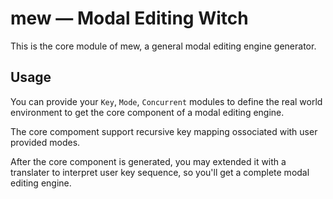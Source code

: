 # mew — Modal Editing Witch

This is the core module of mew, a general modal editing engine generator.

## Usage

You can provide your `Key`, `Mode`, `Concurrent` modules to define the real world environment to get the core component of a modal editing engine.

The core compoment support recursive key mapping ossociated with user provided modes. 

After the core component is generated, you may extended it with a translater to interpret user key sequence, so you'll get a complete modal editing engine.

